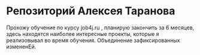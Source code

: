 # Репозиторий Алексея Таранова

Прохожу обучение по курсу job4j.ru , планирую закончить за 6 месяцев,
здесь находятся наиболее интересные проекты, которые я реализовывал во время обучения.
Объединение зафиксированных измененЕй.